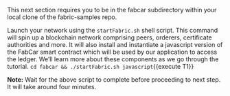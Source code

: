 This next section requires you to be in the fabcar subdirectory within your local clone of the fabric-samples repo.

Launch your network using the `startFabric.sh` shell script. This command will spin up a blockchain network comprising peers, orderers, certificate authorities and more. It will also install and instantiate a javascript version of the FabCar smart contract which will be used by our application to access the ledger. We’ll learn more about these components as we go through the tutorial.
`cd fabcar && ./startFabric.sh javascript`{{execute T1}}


**Note:** Wait for the above script to complete before proceeding to next step. It will take around four minutes.